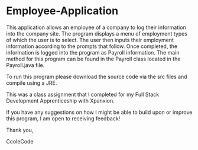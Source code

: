 # Employee-Application
This application allows an employee of a company to log their information into the company site. The program displays a menu of employment types of which the user is to select. The user then inputs their employment information according to the prompts that follow. Once completed, the information is logged into the program as Payroll information. The main method for this program can be found in the Payroll class located in the Payroll.java file.


To run this program please download the source code via the src files and compile using a JRE.

This was a class assignment that I completed for my Full Stack Development Apprenticeship with Xpanxion.

If you have any suggestions on how I might be able to build upon or improve this program, I am open to receiving feedback!

Thank you,

CcoleCode
